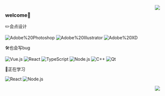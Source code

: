 <img align="right" src="https://github-readme-stats.vercel.app/api?username=stream12138&show_icons=true&icon_color=CE1D2D&text_color=718096&bg_color=ffffff&hide_title=true" />

### welcome👋

✏️会点设计  

![Adobe%20Photoshop](https://img.shields.io/badge/-Ps-31A8FF?style=flat-square&logo=Adobe%20Photoshop&logoColor=white)
![Adobe%20Illustrator](https://img.shields.io/badge/-Ai-FF9A00?style=flat-square&logo=Adobe%20Illustrator&logoColor=white)
![Adobe%20XD](https://img.shields.io/badge/-Xd-FF61F6?style=flat-square&logo=Adobe%20XD&logoColor=white)

🛠️也会写bug  

![Vue.js](https://img.shields.io/badge/-Vue-4FC08D?style=flat-square&logo=Vue.js&logoColor=white)
![React](https://img.shields.io/badge/-React-444444?style=flat-square&logo=React&logoColor=61DAFB)
![TypeScript](https://img.shields.io/badge/typescript-3178C6?style=flat-square&logo=typescript&logoColor=white)
![Node.js](https://img.shields.io/badge/-Node.js-339933?style=flat-square&logo=Node.js&logoColor=white)
![C++](https://img.shields.io/badge/-C++-3178C6?style=flat-square&logo=cplusplus&logoColor=white)
![Qt](https://img.shields.io/badge/-Qt-41CD52?style=flat-square&logo=Qt&logoColor=white)

🔎正在学习  

![React](https://img.shields.io/badge/-React-444444?style=flat-square&logo=React&logoColor=61DAFB)
![Node.js](https://img.shields.io/badge/-Node.js-339933?style=flat-square&logo=Node.js&logoColor=white)

<img align="right" src="https://github-readme-stats.vercel.app/api/top-langs/?username=stream12138&hide_title=true&hide_border=true&layout=compact&langs_count=6&text_color=000&icon_color=fff&theme=graywhite" />
